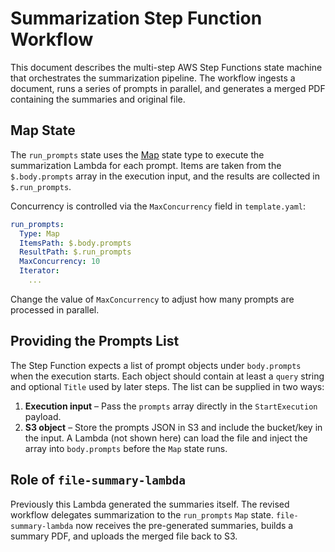 # Summarization Step Function Workflow

This document describes the multi-step AWS Step Functions state machine that orchestrates the summarization pipeline. The workflow ingests a document, runs a series of prompts in parallel, and generates a merged PDF containing the summaries and original file.

## Map State

The `run_prompts` state uses the [Map](https://docs.aws.amazon.com/step-functions/latest/dg/amazon-states-language-map-state.html) state type to execute the summarization Lambda for each prompt. Items are taken from the `$.body.prompts` array in the execution input, and the results are collected in `$.run_prompts`.

Concurrency is controlled via the `MaxConcurrency` field in `template.yaml`:

```yaml
run_prompts:
  Type: Map
  ItemsPath: $.body.prompts
  ResultPath: $.run_prompts
  MaxConcurrency: 10
  Iterator:
    ...
```

Change the value of `MaxConcurrency` to adjust how many prompts are processed in parallel.

## Providing the Prompts List

The Step Function expects a list of prompt objects under `body.prompts` when the execution starts. Each object should contain at least a `query` string and optional `Title` used by later steps. The list can be supplied in two ways:

1. **Execution input** – Pass the `prompts` array directly in the `StartExecution` payload.
2. **S3 object** – Store the prompts JSON in S3 and include the bucket/key in the input. A Lambda (not shown here) can load the file and inject the array into `body.prompts` before the `Map` state runs.

## Role of `file-summary-lambda`

Previously this Lambda generated the summaries itself. The revised workflow delegates summarization to the `run_prompts` `Map` state. `file-summary-lambda` now receives the pre-generated summaries, builds a summary PDF, and uploads the merged file back to S3.
